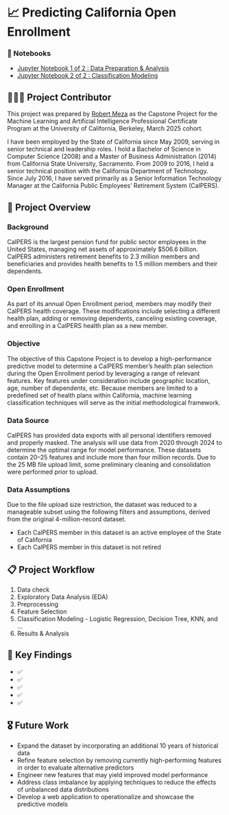 # 📈 Predicting California Open Enrollment

### 📖 Notebooks
- [Jupyter Notebook 1 of 2 : Data Preparation & Analysis](capstone_1_of_2.ipynb)
- [Jupyter Notebook 2 of 2 : Classification Modeling](capstone_2_of_2.ipynb) 

## 🙋🏻‍♂️ Project Contributor
This project was prepared by  [Robert Meza](https://www.linkedin.com/in/robmeza/) as the Capstone Project for the Machine Learning and Artificial Intelligence Professional Certificate Program at the University of California, Berkeley, March 2025 cohort.

I have been employed by the State of California since May 2009, serving in senior technical and leadership roles. I hold a Bachelor of Science in Computer Science (2008) and a Master of Business Administration (2014) from California State University, Sacramento. From 2009 to 2016, I held a senior technical position with the California Department of Technology. Since July 2016, I have served primarily as a Senior Information Technology Manager at the California Public Employees’ Retirement System (CalPERS).

## 📘 Project Overview

### Background
CalPERS is the largest pension fund for public sector employees in the United States, managing net assets of approximately $506.6 billion. CalPERS administers retirement benefits to 2.3 million members and beneficiaries and provides health benefits to 1.5 million members and their dependents.

### Open Enrollment
As part of its annual Open Enrollment period, members may modify their CalPERS health coverage. These modifications include selecting a different health plan, adding or removing dependents, canceling existing coverage, and enrolling in a CalPERS health plan as a new member.

### Objective 
The objective of this Capstone Project is to develop a high-performance predictive model to determine a CalPERS member’s health plan selection during the Open Enrollment period by leveraging a range of relevant features. Key features under consideration include geographic location, age, number of dependents, etc. Because members are limited to a predefined set of health plans within California, machine learning classification techniques will serve as the initial methodological framework.

### Data Source
CalPERS has provided data exports with all personal identifiers removed and properly masked. The analysis will use data from 2020 through 2024 to determine the optimal range for model performance. These datasets contain 20–25 features and include more than four million records. Due to the 25 MB file upload limit, some preliminary cleaning and consolidation were performed prior to upload.

### Data Assumptions
Due to the file upload size restriction, the dataset was reduced to a manageable subset using the following filters and assumptions, derived from the original 4-million-record dataset.
- Each CalPERS member in this dataset is an active employee of the State of California
- Each CalPERS member in this dataset is not retired
  
##  📋 Project Workflow
1. Data check
2. Exploratory Data Analysis (EDA)
3. Preprocessing
4. Feature Selection
5. Classification Modeling - Logistic Regression, Decision Tree, KNN, and … 
7. Results & Analysis
   
## 📌 Key Findings
- ✅
- ✅
- ✅
- ✅
- ✅
  
## 🎖 Future Work
- Expand the dataset by incorporating an additional 10 years of historical data
- Refine feature selection by removing currently high-performing features in order to evaluate alternative predictors
- Engineer new features that may yield improved model performance
- Address class imbalance by applying techniques to reduce the effects of unbalanced data distributions
- Develop a web application to operationalize and showcase the predictive models
